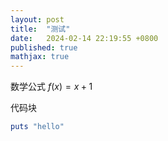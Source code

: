 ```yaml
---
layout: post
title:  "测试"
date:   2024-02-14 22:19:55 +0800
published: true
mathjax: true
---
```


数学公式 $f(x)=x+1$

代码块

```ruby
puts "hello"
```